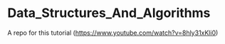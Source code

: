 # Data_Structures_And_Algorithms
A repo for this tutorial (https://www.youtube.com/watch?v=8hly31xKli0)

